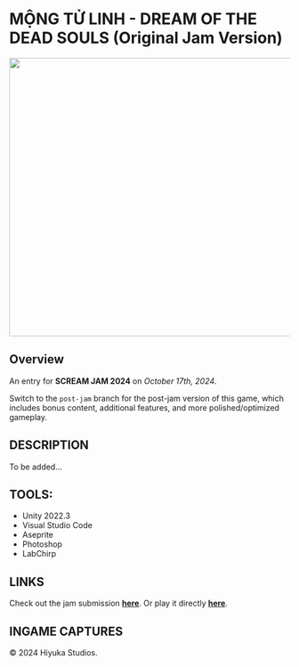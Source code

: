 # MỘNG TỬ LINH - DREAM OF THE DEAD SOULS (Original Jam Version)

<p align="center">
  <img src="Ingame_Captures/" width="630" height="500">
</p>

## Overview
An entry for __SCREAM JAM 2024__ on _October 17th, 2024_.

Switch to the `post-jam` branch for the post-jam version of this game, which includes bonus content, additional features, and more polished/optimized gameplay.

## DESCRIPTION
To be added...

## TOOLS:
- Unity 2022.3
- Visual Studio Code
- Aseprite
- Photoshop
- LabChirp

## LINKS
Check out the jam submission [__here__](). Or play it directly [__here__]().

## INGAME CAPTURES

© 2024 Hiyuka Studios.
